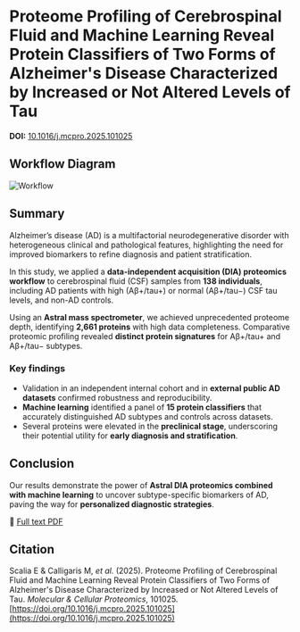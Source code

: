 # Proteome Profiling of Cerebrospinal Fluid and Machine Learning Reveal Protein Classifiers of Two Forms of Alzheimer's Disease Characterized by Increased or Not Altered Levels of Tau  

**DOI:** [10.1016/j.mcpro.2025.101025](https://doi.org/10.1016/j.mcpro.2025.101025)  

## Workflow Diagram

![Workflow](https://ars.els-cdn.com/content/image/1-s2.0-S1535947625001240-ga1.jpg)


## Summary  
Alzheimer’s disease (AD) is a multifactorial neurodegenerative disorder with heterogeneous clinical and pathological features, highlighting the need for improved biomarkers to refine diagnosis and patient stratification.  

In this study, we applied a **data-independent acquisition (DIA) proteomics workflow** to cerebrospinal fluid (CSF) samples from **138 individuals**, including AD patients with high (Aβ+/tau+) or normal (Aβ+/tau−) CSF tau levels, and non-AD controls.  

Using an **Astral mass spectrometer**, we achieved unprecedented proteome depth, identifying **2,661 proteins** with high data completeness. Comparative proteomic profiling revealed **distinct protein signatures** for Aβ+/tau+ and Aβ+/tau− subtypes.  

### Key findings  
- Validation in an independent internal cohort and in **external public AD datasets** confirmed robustness and reproducibility.  
- **Machine learning** identified a panel of **15 protein classifiers** that accurately distinguished AD subtypes and controls across datasets.  
- Several proteins were elevated in the **preclinical stage**, underscoring their potential utility for **early diagnosis and stratification**.  

## Conclusion  
Our results demonstrate the power of **Astral DIA proteomics combined with machine learning** to uncover subtype-specific biomarkers of AD, paving the way for **personalized diagnostic strategies**.  



📄 [Full text PDF](https://doi.org/10.1016/j.mcpro.2025.101025)  

## Citation  
Scalia E & Calligaris M, *et al.* (2025). Proteome Profiling of Cerebrospinal Fluid and Machine Learning Reveal Protein Classifiers of Two Forms of Alzheimer's Disease Characterized by Increased or Not Altered Levels of Tau. *Molecular & Cellular Proteomics*, 101025. [https://doi.org/10.1016/j.mcpro.2025.101025](https://doi.org/10.1016/j.mcpro.2025.101025)  
